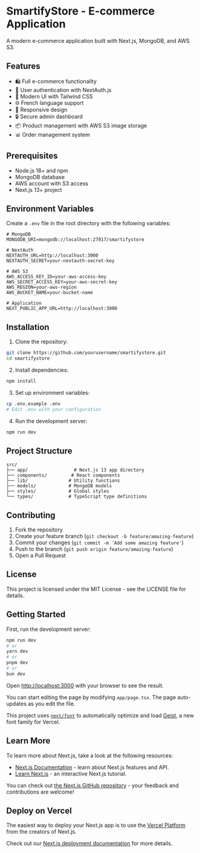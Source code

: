 # SmartifyStore - E-commerce Application

A modern e-commerce application built with Next.js, MongoDB, and AWS S3.

## Features

- 🛍️ Full e-commerce functionality
- 👤 User authentication with NextAuth.js
- 🎨 Modern UI with Tailwind CSS
- 🌐 French language support
- 📱 Responsive design
- 🔒 Secure admin dashboard
- 📦 Product management with AWS S3 image storage
- 📊 Order management system

## Prerequisites

- Node.js 18+ and npm
- MongoDB database
- AWS account with S3 access
- Next.js 13+ project

## Environment Variables

Create a `.env` file in the root directory with the following variables:

```env
# MongoDB
MONGODB_URI=mongodb://localhost:27017/smartifystore

# NextAuth
NEXTAUTH_URL=http://localhost:3000
NEXTAUTH_SECRET=your-nextauth-secret-key

# AWS S3
AWS_ACCESS_KEY_ID=your-aws-access-key
AWS_SECRET_ACCESS_KEY=your-aws-secret-key
AWS_REGION=your-aws-region
AWS_BUCKET_NAME=your-bucket-name

# Application
NEXT_PUBLIC_APP_URL=http://localhost:3000
```

## Installation

1. Clone the repository:
```bash
git clone https://github.com/yourusername/smartifystore.git
cd smartifystore
```

2. Install dependencies:
```bash
npm install
```

3. Set up environment variables:
```bash
cp .env.example .env
# Edit .env with your configuration
```

4. Run the development server:
```bash
npm run dev
```

## Project Structure

```
src/
├── app/                 # Next.js 13 app directory
├── components/         # React components
├── lib/               # Utility functions
├── models/            # MongoDB models
├── styles/            # Global styles
└── types/             # TypeScript type definitions
```

## Contributing

1. Fork the repository
2. Create your feature branch (`git checkout -b feature/amazing-feature`)
3. Commit your changes (`git commit -m 'Add some amazing feature'`)
4. Push to the branch (`git push origin feature/amazing-feature`)
5. Open a Pull Request

## License

This project is licensed under the MIT License - see the LICENSE file for details.

## Getting Started

First, run the development server:

```bash
npm run dev
# or
yarn dev
# or
pnpm dev
# or
bun dev
```

Open [http://localhost:3000](http://localhost:3000) with your browser to see the result.

You can start editing the page by modifying `app/page.tsx`. The page auto-updates as you edit the file.

This project uses [`next/font`](https://nextjs.org/docs/app/building-your-application/optimizing/fonts) to automatically optimize and load [Geist](https://vercel.com/font), a new font family for Vercel.

## Learn More

To learn more about Next.js, take a look at the following resources:

- [Next.js Documentation](https://nextjs.org/docs) - learn about Next.js features and API.
- [Learn Next.js](https://nextjs.org/learn) - an interactive Next.js tutorial.

You can check out [the Next.js GitHub repository](https://github.com/vercel/next.js) - your feedback and contributions are welcome!

## Deploy on Vercel

The easiest way to deploy your Next.js app is to use the [Vercel Platform](https://vercel.com/new?utm_medium=default-template&filter=next.js&utm_source=create-next-app&utm_campaign=create-next-app-readme) from the creators of Next.js.

Check out our [Next.js deployment documentation](https://nextjs.org/docs/app/building-your-application/deploying) for more details.
